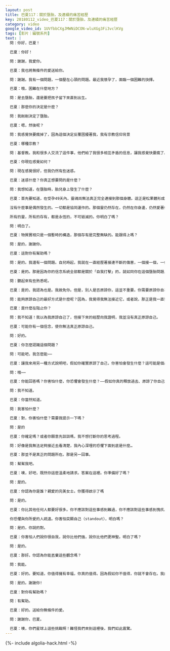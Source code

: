 ```yaml
---
layout: post
title: 巴夏117：關於墮胎，及連續的痛苦經歷
key: 20180112_video_巴夏117：關於墮胎，及連續的痛苦經歷
category: video
google_video_id: 1UVfbbCXgJMWNiDCON-wluXGg3Fi3vclKVg
tags: [影片｜編號系列]
text: |
  問：你好，巴夏！

  巴夏：你好！

  問：謝謝，我愛你。

  巴夏：我也將無條件的愛送給你。

  問：謝謝。我有一個問題，一個壓在心頭的問題。最近我懷孕了，面臨一個困難的抉擇。

  巴夏：哦，困難在什麼地方？

  問：是去墮胎，還是要把孩子留下來直到出生。

  巴夏：那麼你的決定是什麼？

  問：我剛剛決定了墮胎。

  巴夏：嗯，然後呢？

  問：我感覺快要瘋掉了，因為這個決定反覆困擾著我，我有宗教信仰背景

  巴夏：哪種宗教？

  問：基督教。我和很多人交流了這件事，他們給了我很多相互矛盾的信息，讓我感覺快要瘋了。

  巴夏：你現在感覺如何？

  問：現在感覺很好，但我仍然有些迷惑。

  巴夏：迷惑什麼？你真正想要問的是什麼？

  問：我想知道，在墮胎時，胎兒身上發生了什麼？

  巴夏：首先要知道，在受孕49天內，靈魂尚無法真正完全連接到那個身體。這正是松果體形成的時期。一旦松果體形成，意識的表達就能夠進入身體了。懂了嗎？然而，要知道，你的孩子所代表的那個靈、那個存有，他已經知道你會做出怎樣的決定。他們還沒有真正進入到物質世界呢。明白嗎？

  沒有什麼事是偶然發生的。一切都是協同運作的。那個靈仍然存在，仍然在你身邊，仍然愛著你，仍然是完整的。你要知道，他的確想要經歷一次完整的物質生命；要知道，他或許只是想給你這次機會，來讓你經歷這個過程。這種意義上，他選擇以這種方式來幫助你，讓你在這次測試中體驗你正在體驗到的一切。

  所有的靈，所有的存有，都是永恆的，不可毀滅的。你明白了嗎？

  問：明白了。

  巴夏：物質實相只是一個暫時的構造，那個存有是完整無缺的。能跟得上嗎？

  問：是的，謝謝你。

  巴夏：這對你有幫助嗎？

  問：是的。我還有一個問題。自兒時起，我就在一直經歷著接連不斷的傷害，一個接一個，一個接一個的傷害，就好像當我剛剛從一個傷害中恢復過來，就開始進入另一個痛苦的經歷中。所以我想知道如何結束這種痛苦體驗。

  巴夏：是的。那是因為你的信念系統全部都是關於「自我打擊」的，就如同你在這個墮胎問題上體驗到的一樣：罪疚感，罪疚感，罪疚感，一次接一次，一次接一次的痛打自己、懲罰自己，懲罰自己，不停的戰鬥，不停的戰鬥，我不值得擁有、我總是出錯，我總是出錯，我總是陷在深深的痛苦中，我不配得，我不值得擁有⋯⋯明白了嗎？

  問：聽起來有些熟悉呢。

  巴夏：是的，我認為也是。我赦免你。但是，別人是否原諒你，這並不重要。你需要原諒你自己。

  問：能夠原諒自己的最好方式是什麼呢？因為，我覺得我無法接近它，或者說，那正是我一直努力想要的。

  巴夏：是什麼在阻止你？

  問：我不知道！我以為我原諒自己了，但接下來的經歷向我證明，我並沒有真正原諒自己。

  巴夏：可能你有一個信念，使你無法真正原諒自己。

  問：好的。

  巴夏：你怎麼認識這個問題？

  問：可能吧，我怎麼能⋯⋯

  巴夏：讓我來用另一種方式說明吧，假如你確實原諒了自己，你害怕會發生什麼？這可能是個最能啟發你的問題。

  問：哦⋯⋯

  巴夏：你能回答嗎？你害怕什麼，你恐懼會發生什麼？——假如你真的釋放過去、原諒了你自己。

  問：我不知道。

  巴夏：你當然知道。

  問：我害怕什麼？

  巴夏：對，你害怕什麼？需要我提示一下嗎？

  問：是的

  巴夏：你確定嗎？或者你願意先談談嗎，我不想打斷你的思考過程。

  問：好像是我無法足夠接近去看清楚，我內心深埋的恐懼下面到底是什麼…

  巴夏：那並不是真正的問題所在。那是另一回事。

  問：幫幫我吧。

  巴夏：噢，好吧，既然你這麼溫柔地請求。答案在這裡。你準備好了嗎？

  問：是的。

  巴夏：你認為你是誰？親愛的完美女士。你獲得啟示了嗎

  問：是的。

  巴夏：你比其他任何人都要好很多。你不應該對這些事感到難過，你不應該對這些事感到愧疚。你認為你是誰？

  你恐懼與你所愛的人疏遠。你害怕突顯自己（standout），明白嗎？

  問：是的，你說的對。

  巴夏：你害怕人們說你很自我，說你比他們強，說你比他們更神聖。明白了嗎？

  問：是的。

  巴夏：那好。你認為你能丟棄這些觀念嗎？

  問：我能。

  巴夏：好的。要知道，你值得擁有幸福，你真的值得。因為假如你不值得，你就不會存在。我向你保證。能跟得上嗎？

  問：是的。謝謝你!

  巴夏：對你有幫助嗎？

  問：有幫助。

  巴夏：好的。送給你無條件的愛。

  問：謝謝你，巴夏。

  巴夏：噢，你們星球上這些挑戰啊！難怪我們來到這裡後，我們如此震驚。
---
```


{%- include algolia-hack.html -%}
